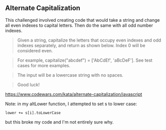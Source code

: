 ## Alternate Capitalization

This challenged involved creating code that would take a string and change all even indexes to capital letters. Then do the same with all odd number indexes.

> Given a string, capitalize the letters that occupy even indexes and odd indexes separately, and return as shown below. Index 0 will be considered even.

> For example, capitalize("abcdef") = ['AbCdEf', 'aBcDeF']. See test cases for more examples.

> The input will be a lowercase string with no spaces.

> Good luck!

https://www.codewars.com/kata/alternate-capitalization/javascript

Note: in my altLower function, I attempted to set s to lower case:

 `lower += s[i].toLowerCase`

but this broke my code and I'm not entirely sure why.
